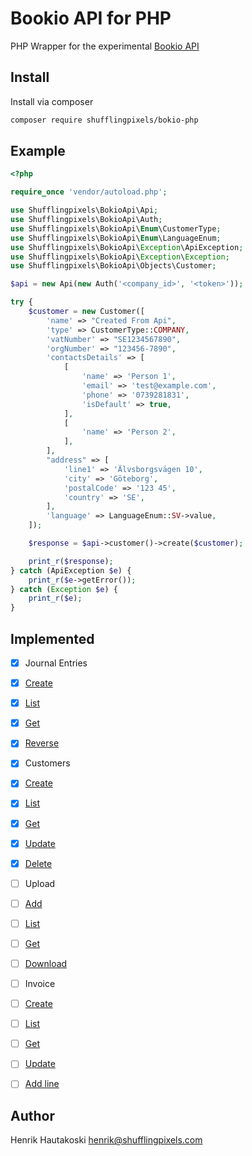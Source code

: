 # Bookio API for PHP

PHP Wrapper for the experimental [Bookio API](https://docs.bokio.se/reference/overview)

## Install

Install via composer

```sh
composer require shufflingpixels/bokio-php
```

## Example

```php
<?php

require_once 'vendor/autoload.php';

use Shufflingpixels\BokioApi\Api;
use Shufflingpixels\BokioApi\Auth;
use Shufflingpixels\BokioApi\Enum\CustomerType;
use Shufflingpixels\BokioApi\Enum\LanguageEnum;
use Shufflingpixels\BokioApi\Exception\ApiException;
use Shufflingpixels\BokioApi\Exception\Exception;
use Shufflingpixels\BokioApi\Objects\Customer;

$api = new Api(new Auth('<company_id>', '<token>'));

try {
    $customer = new Customer([
        'name' => "Created From Api",
        'type' => CustomerType::COMPANY,
        'vatNumber' => "SE1234567890",
        'orgNumber' => "123456-7890",
        'contactsDetails' => [
            [
                'name' => 'Person 1',
                'email' => 'test@example.com',
                'phone' => '0739281831',
                'isDefault' => true,
            ],
            [
                'name' => 'Person 2',
            ],
        ],
        "address" => [
            'line1' => 'Älvsborgsvägen 10',
            'city' => 'Göteborg',
            'postalCode' => '123 45',
            'country' => 'SE',
        ],
        'language' => LanguageEnum::SV->value,
    ]);

    $response = $api->customer()->create($customer);

    print_r($response);
} catch (ApiException $e) {
    print_r($e->getError());
} catch (Exception $e) {
    print_r($e);
}
```

## Implemented

- [x] Journal Entries
 - [x] [Create](https://docs.bokio.se/reference/post-journalentry)
 - [x] [List](https://docs.bokio.se/reference/get-journalentry)
 - [x] [Get](https://docs.bokio.se/reference/get-journalentries-journalid)
 - [x] [Reverse](https://docs.bokio.se/reference/reverse-journalentry)

- [x] Customers
 - [x] [Create](https://docs.bokio.se/reference/post-customer)
 - [x] [List](https://docs.bokio.se/reference/get-customer)
 - [x] [Get](https://docs.bokio.se/reference/get-customers-customerid)
 - [x] [Update](https://docs.bokio.se/reference/put-customer)
 - [x] [Delete](https://docs.bokio.se/reference/delete-customer)

- [ ] Upload
 - [ ] [Add](https://docs.bokio.se/reference/add-upload) 
 - [ ] [List](https://docs.bokio.se/reference/get-uploads) 
 - [ ] [Get](https://docs.bokio.se/reference/get-upload) 
 - [ ] [Download](https://docs.bokio.se/reference/download-upload) 

- [ ] Invoice
 - [ ] [Create](https://docs.bokio.se/reference/post-invoice)
 - [ ] [List](https://docs.bokio.se/reference/get-invoice)
 - [ ] [Get](https://docs.bokio.se/reference/get-invoice)
 - [ ] [Update](https://docs.bokio.se/reference/put-invoice)
 - [ ] [Add line](https://docs.bokio.se/reference/post-invoice-lineitem)

## Author

Henrik Hautakoski <henrik@shufflingpixels.com>
